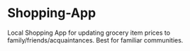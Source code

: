 # Shopping-App
Local Shopping App for updating grocery item prices to family/friends/acquaintances. Best for familiar communities.
